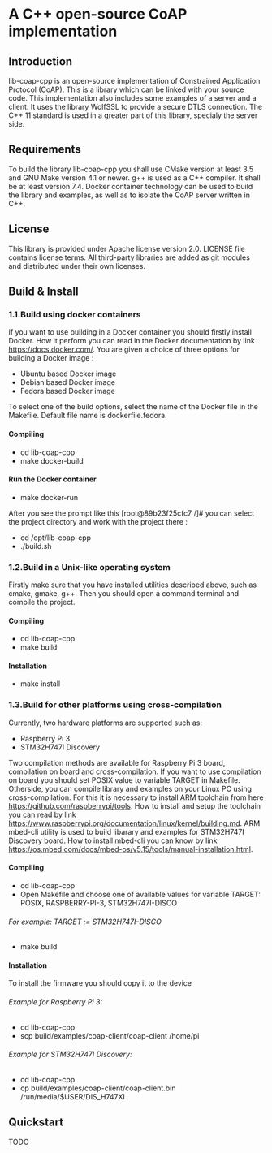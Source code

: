 # A C++ open-source CoAP implementation

## Introduction
lib-coap-cpp is an open-source implementation of Constrained Application Protocol (CoAP).
This is a library which can be linked with your source code.
This implementation also includes some examples of a server and a client.
It uses the library WolfSSL to provide a secure DTLS connection. The C++ 11 standard is used in a greater part of this library, specialy the server side.

## Requirements
To build the library lib-coap-cpp you shall use CMake version at least 3.5 and GNU Make version 4.1 or newer.
g++ is used as a C++ compiler. It shall be at least version 7.4.
Docker container technology can be used to build the library and examples, as well as to isolate the CoAP server written in C++.

## License
This library is provided under Apache license version 2.0.
LICENSE file contains license terms.
All third-party libraries are added as git modules and distributed under their own licenses.

## Build \& Install
### 1.1.Build using docker containers
If you want to use building in a Docker container you should firstly install Docker.
How it perform you can read in the Docker documentation by link https://docs.docker.com/.
You are given a choice of three options for building a Docker image :
* Ubuntu based Docker image
* Debian based Docker image
* Fedora based Docker image

To select one of the build options, select the name of the Docker file in the Makefile.
Default file name is dockerfile.fedora.

#### Compiling
* cd lib-coap-cpp
* make docker-build

#### Run the Docker container
* make docker-run

After you see the prompt like this [root@89b23f25cfc7 /]# you can select the
project directory and work with the project there :

* cd /opt/lib-coap-cpp
* ./build.sh

### 1.2.Build in a Unix-like operating system
Firstly make sure that you have installed utilities described above, such as cmake, gmake, g++.
Then you should open a command terminal and compile the project.

#### Compiling
* cd lib-coap-cpp
* make build

#### Installation
* make install

### 1.3.Build for other platforms using cross-compilation
Currently, two hardware platforms are supported such as:
* Raspberry Pi 3
* STM32H747I Discovery

Two compilation methods are available for Raspberry Pi 3 board, compilation on board and cross-compilation.
If you want to use compilation on board you should set POSIX value to variable TARGET in Makefile.
Otherside, you can compile library and examples on your Linux PC using cross-compilation.
For this it is necessary to install ARM toolchain from here
https://github.com/raspberrypi/tools.
How to install and setup the toolchain you can read by link
https://www.raspberrypi.org/documentation/linux/kernel/building.md.
ARM mbed-cli utility is used to build libarary and examples for STM32H747I Discovery board.
How to install mbed-cli you can know by link
https://os.mbed.com/docs/mbed-os/v5.15/tools/manual-installation.html.

#### Compiling
* cd lib-coap-cpp
* Open Makefile and choose one of available values for variable TARGET: POSIX, RASPBERRY-PI-3, STM32H747I-DISCO

###### For example: TARGET := STM32H747I-DISCO

* make build

#### Installation
To install the firmware you should copy it to the device

###### Example for Raspberry Pi 3:
* cd lib-coap-cpp
* scp build/examples/coap-client/coap-client /home/pi

###### Example for STM32H747I Discovery:
* cd lib-coap-cpp
* cp build/examples/coap-client/coap-client.bin /run/media/$USER/DIS_H747XI

## Quickstart
TODO